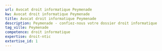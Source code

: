 ```yaml
---
url: Avocat droit informatique Peymenade
kw: Avocat droit informatique Peymenade
title: Avocat droit informatique Peymenade
description: Peymenade - confiez-nous votre dossier droit informatique
tag_ville: Peymenade
competence: droit informatique
expertise: droit-ntic
extertise_id: 1
---
```

